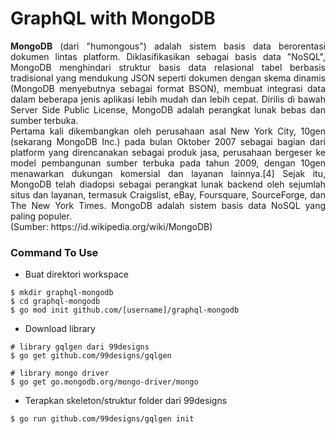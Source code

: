 # GraphQL with MongoDB

<p align="justify"><b>MongoDB</b> (dari "humongous") adalah sistem basis data berorentasi dokumen lintas platform. Diklasifikasikan sebagai basis data "NoSQL", MongoDB menghindari struktur basis data relasional tabel berbasis tradisional yang mendukung JSON seperti dokumen dengan skema dinamis (MongoDB menyebutnya sebagai format BSON), membuat integrasi data dalam beberapa jenis aplikasi lebih mudah dan lebih cepat. Dirilis di bawah Server Side Public License, MongoDB adalah perangkat lunak bebas dan sumber terbuka.<br>
Pertama kali dikembangkan oleh perusahaan asal New York City, 10gen (sekarang MongoDB Inc.) pada bulan Oktober 2007 sebagai bagian dari platform yang direncanakan sebagai produk jasa, perusahaan bergeser ke model pembangunan sumber terbuka pada tahun 2009, dengan 10gen menawarkan dukungan komersial dan layanan lainnya.[4] Sejak itu, MongoDB telah diadopsi sebagai perangkat lunak backend oleh sejumlah situs dan layanan, termasuk Craigslist, eBay, Foursquare, SourceForge, dan The New York Times. MongoDB adalah sistem basis data NoSQL yang paling populer.<br>
(Sumber: https://id.wikipedia.org/wiki/MongoDB)
</p>

### Command To Use

- Buat direktori workspace

```
$ mkdir graphql-mongodb
$ cd graphql-mongodb
$ go mod init github.com/[username]/graphql-mongodb
```

- Download library

```
# library gqlgen dari 99designs
$ go get github.com/99designs/gqlgen

# library mongo driver
$ go get go.mongodb.org/mongo-driver/mongo
```

- Terapkan skeleton/struktur folder dari 99designs

```
$ go run github.com/99designs/gqlgen init
```